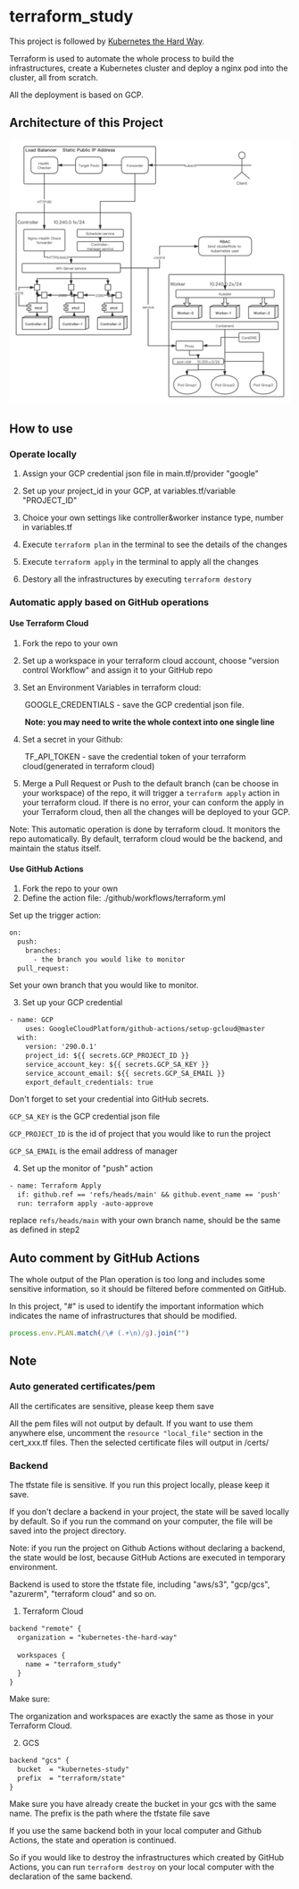 # terraform_study

This project is followed by [Kubernetes the Hard Way](https://github.com/kelseyhightower/kubernetes-the-hard-way/).

Terraform is used to automate the whole process to build the infrastructures, create a Kubernetes cluster and deploy a nginx pod into the cluster, all from scratch.

All the deployment is based on GCP.

## Architecture of this Project

![architecture](./doc/architecture.png)

## How to use

### Operate locally

1. Assign your GCP credential json file in main.tf/provider "google"

2. Set up your project_id in your GCP, at variables.tf/variable "PROJECT_ID"
3. Choice your own settings like controller&worker instance type, number in variables.tf
4. Execute ```terraform plan``` in the terminal to see the details of the changes
5. Execute ```terraform apply``` in the terminal to apply all the changes
6. Destory all the infrastructures by executing ```terraform destory```

### Automatic apply based on GitHub  operations

#### Use Terraform Cloud

1. Fork the repo to your own 

2. Set up a workspace in your terraform cloud account, choose "version control Workflow" and assign it to your GitHub repo

3. Set an Environment Variables in terraform cloud: 

   ​	GOOGLE_CREDENTIALS - save the GCP credential json file.

   ​		**Note: you may need to write the whole context into one single line**

4. Set a secret in your Github:

   ​	TF_API_TOKEN - save the credential token of your terraform cloud(generated in terraform cloud)

5. Merge a Pull Request or Push to the default branch (can be choose in your workspace) of the repo, it will trigger a ```terraform apply``` action in your terraform cloud. If there is no error, your can conform the apply in your Terraform cloud, then all the changes will be deployed to  your GCP.

Note: This automatic operation is done by terraform cloud. It monitors the repo automatically. By default, terraform cloud would be the backend, and maintain the status itself.

#### Use GitHub Actions

1. Fork the repo to your own
2. Define the action file: ./github/workflows/terraform.yml

Set up the trigger action: 

```HCL2
on:
  push:
    branches:
      - the branch you would like to monitor
  pull_request:
```

Set your own branch that you would like to monitor.

3. Set up your GCP credential

```HCL2
- name: GCP
	uses: GoogleCloudPlatform/github-actions/setup-gcloud@master
  with:
    version: '290.0.1'
    project_id: ${{ secrets.GCP_PROJECT_ID }}
    service_account_key: ${{ secrets.GCP_SA_KEY }}
    service_account_email: ${{ secrets.GCP_SA_EMAIL }}
    export_default_credentials: true
```

Don't forget to set your credential into GitHub secrets.

```GCP_SA_KEY``` is the GCP credential json file

```GCP_PROJECT_ID``` is the id of project that you would like to run the project

```GCP_SA_EMAIL``` is the email address of manager

4. Set up the monitor of "push" action

```HCL2
- name: Terraform Apply
  if: github.ref == 'refs/heads/main' && github.event_name == 'push'
  run: terraform apply -auto-approve
```

replace ```refs/heads/main``` with your own branch name, should be the same as defined  in step2

## Auto comment by GitHub Actions

The whole output of the Plan operation is too long and includes some sensitive information, so it should be filtered before commented on GitHub.

In this project, "#" is used to identify the important information which indicates the name of infrastructures that should be modified. 

```javascript
process.env.PLAN.match(/\# (.+\n)/g).join("")
```

## Note

### Auto generated certificates/pem

All the certificates are sensitive, please keep them save

All the pem files will not output by default. If you want to use them anywhere else, uncomment the ```resource "local_file"``` section in the cert_xxx.tf files. Then the selected certificate files will output in /certs/

### Backend

The tfstate file is sensitive. If you run this project locally, please keep it save.

If you don't declare a backend in your project, the state will be saved locally by default. So if you run the command on your computer, the file will be saved into the project directory.

Note: if you run the project on Github Actions without declaring a backend, the state would be lost, because GitHub Actions are executed in temporary environment.

Backend is used to store the tfstate file, including "aws/s3", "gcp/gcs", "azurerm", "terraform cloud" and so on.

1. Terraform Cloud

```HCL2
backend "remote" {
  organization = "kubernetes-the-hard-way"

  workspaces {
    name = "terraform_study"
  }
}
```

Make sure:

The organization and workspaces are exactly the same as those in your Terraform Cloud.

2. GCS

```HCL2
backend "gcs" {
  bucket  = "kubernetes-study"
  prefix  = "terraform/state"
}
```

Make sure you have already create the bucket in your gcs with the same name. The prefix is the path where the tfstate file save 

If you use the same backend both in your local computer and Github Actions, the state and operation is continued. 

So if you would like to destroy the infrastructures which created by GitHub Actions, you can run ```terraform destroy``` on your local computer with the declaration of the same backend.